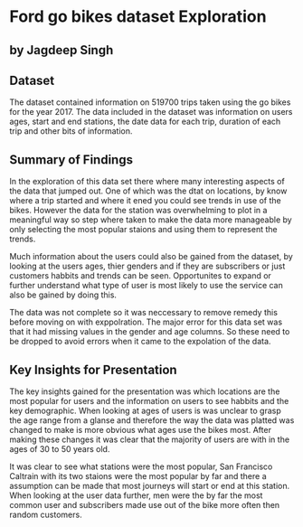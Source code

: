 # Ford go bikes dataset Exploration
## by Jagdeep Singh


## Dataset

The dataset contained information on 519700 trips taken using the go bikes for the year 2017. The data included in the dataset was information on users ages, start and end stations, the date data for each trip, duration of each trip and other bits of information.  


## Summary of Findings


In the exploration of this data set there where many interesting aspects of the data that jumped out. One of which was the dtat on locations,
by know where a trip started and where it ened you could see trends in use of the bikes. However the data for the station was overwhelming to plot in a meaningful way so step where taken to make the data more manageable by only selecting the most popular staions and using them to represent the trends.

Much information about the users could also be gained from the dataset, by looking at the users ages, thier genders and if they are subscribers or just customers habbits and trends can be seen. Opportunites to expand or further understand what type of user is most likely to use the service can also be gained by doing this. 

The data was not complete so it was neccessary to remove remedy this before moving on with exppolration. The major error for this data set was that it had missing values in the gender and age columns. So these need to be dropped to avoid errors when it came to the expolation of the data.   

## Key Insights for Presentation

The key insights gained for the presentation was which locations are the most popular for users and the information on users to see habbits and the key demographic. When looking at ages of users is was unclear to grasp the age range from a glanse and therefore the way the data was platted was changed to make is more obvious what ages use the bikes most. After making these changes it was clear that the majority of users are with in the ages of 30 to 50 years old. 

It was clear to see what stations were the most popular, San Francisco Caltrain with its two staions were the most popular by far and  there a assumption can be made that most journeys will start or end at this station. When looking at the user data further, men were the by far the most common user and subscribers made use out of the bike more often then random customers.  



